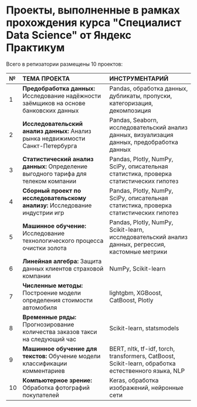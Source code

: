 
# Проекты, выполненные в рамках прохождения курса "Специалист Data Science" от Яндекс Практикум

Всего в репизатории размещены 10 проектов:

| №  | ТЕМА ПРОЕКТА                                                  | ИНСТРУМЕНТАРИЙ                                           |
|:---|:--------------------------------------------------------------|:--------------------------------------------------------------|
| 1  | __Предобработка данных:__ Исследование надёжности заёмщиков на основе банковских данных |Pandas, обработка данных, дубликаты, пропуски, категоризация, декомпозиция|
| 2  | __Исследовательский анализ данных:__ Анализ рынка недвижимости Санкт-Петербурга |Pandas, Seaborn, исследовательский анализ данных, визуализация данных, предобработка данных|
| 3  | __Статистический анализ данных:__ Определение выгодного тарифа для телеком компании |Pandas, Plotly, NumPy, SciPy, описательная статистика, проверка статистических гипотез|
| 4  | __Сборный проект по исследовательскому анализу:__ Исследование индустрии игр |Pandas, Plotly, NumPy, SciPy, описательная статистика, проверка статистических гипотез|
| 5  | __Машинное обучение:__ Исследование технологического процесса очистки золота |Pandas, Plotly, NumPy, Scikit-learn, исследовательский анализ данных, регрессия, кастомные метрики|
| 6  | __Линейная алгебра:__ Защита данных клиентов страховой компании |NumPy, Scikit-learn|
| 7  | __Численные методы:__ Построение модели определения стоимости автомобиля|lightgbm, XGBoost, CatBoost, Plotly|
| 8  | __Временные ряды:__ Прогнозирование количества заказов такси на следующий час |Scikit-learn, statsmodels|
| 9  | __Машинное обучение для текстов:__ Обучение модели классификации комментариев|BERT, nltk, tf-idf, torch, transformers, CatBoost, Scikit-learn, обработка естественного языка, NLP|
| 10 | __Компьютерное зрение:__ Обработка фотографий покупателей            |Keras, обработка изображений, нейронные сети|
